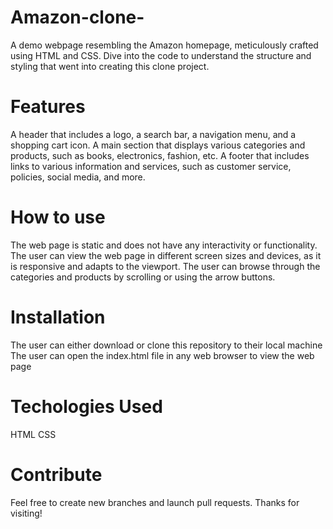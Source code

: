 # Amazon-clone-
A demo webpage resembling the Amazon homepage, meticulously crafted using HTML and CSS. Dive into the code to understand the structure and styling that went into creating this clone project.
# Features
A header that includes a logo, a search bar, a navigation menu, and a shopping cart icon.
A main section that displays various categories and products, such as books, electronics, fashion, etc.
A footer that includes links to various information and services, such as customer service, policies, social media, and more.
# How to use
The web page is static and does not have any interactivity or functionality.
The user can view the web page in different screen sizes and devices, as it is responsive and adapts to the viewport.
The user can browse through the categories and products by scrolling or using the arrow buttons.
# Installation
The user can either download or clone this repository to their local machine
The user can open the index.html file in any web browser to view the web page
# Techologies Used
HTML
CSS
# Contribute
Feel free to create new branches and launch pull requests.
Thanks for visiting!

